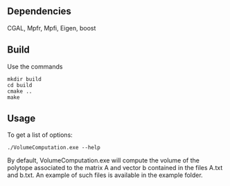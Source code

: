 ## Dependencies

CGAL, Mpfr, Mpfi, Eigen, boost


## Build

Use the commands
```
mkdir build
cd build
cmake ..
make
```

## Usage
To get a list of options:
```
./VolumeComputation.exe --help
```

By default, VolumeComputation.exe will compute the volume of the polytope associated to the matrix A and vector b contained in the files A.txt and b.txt. An example of such files is available in the example folder.

